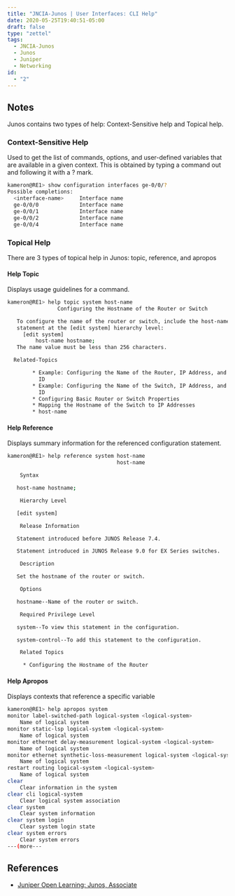 ```yaml
---
title: "JNCIA-Junos | User Interfaces: CLI Help"
date: 2020-05-25T19:40:51-05:00
draft: false
type: "zettel"
tags:
  - JNCIA-Junos
  - Junos
  - Juniper
  - Networking
id:
  - "2"
---
```

## Notes
Junos contains two types of help: Context-Sensitive help and Topical help. 

### Context-Sensitive Help
Used to get the list of commands, options, and user-defined variables that are available in a given context. This is obtained by typing a command out and following it with a ? mark. 

```bash
kameron@RE1> show configuration interfaces ge-0/0/?
Possible completions:
  <interface-name>     Interface name
  ge-0/0/0             Interface name
  ge-0/0/1             Interface name
  ge-0/0/2             Interface name
  ge-0/0/4             Interface name
```

### Topical Help
There are 3 types of topical help in Junos: topic, reference, and apropos

#### Help Topic
Displays usage guidelines for a command. 

```bash
kameron@RE1> help topic system host-name
                Configuring the Hostname of the Router or Switch

   To configure the name of the router or switch, include the host-name
   statement at the [edit system] hierarchy level:
     [edit system]
         host-name hostname;
   The name value must be less than 256 characters.

  Related-Topics

        * Example: Configuring the Name of the Router, IP Address, and System
          ID
        * Example: Configuring the Name of the Switch, IP Address, and System
          ID
        * Configuring Basic Router or Switch Properties
        * Mapping the Hostname of the Switch to IP Addresses
        * host-name
```

#### Help Reference
Displays summary information for the referenced configuration statement.

```bash
kameron@RE1> help reference system host-name
                                   host-name

    Syntax

   host-name hostname;

    Hierarchy Level

   [edit system]

    Release Information

   Statement introduced before JUNOS Release 7.4.

   Statement introduced in JUNOS Release 9.0 for EX Series switches.

    Description

   Set the hostname of the router or switch.

    Options

   hostname--Name of the router or switch.

    Required Privilege Level

   system--To view this statement in the configuration.

   system-control--To add this statement to the configuration.

    Related Topics

     * Configuring the Hostname of the Router
```

#### Help Apropos
Displays contexts that reference a specific variable

```bash
kameron@RE1> help apropos system
monitor label-switched-path logical-system <logical-system>
    Name of logical system
monitor static-lsp logical-system <logical-system>
    Name of logical system
monitor ethernet delay-measurement logical-system <logical-system>
    Name of logical system
monitor ethernet synthetic-loss-measurement logical-system <logical-system>
    Name of logical system
restart routing logical-system <logical-system>
    Name of logical system
clear
    Clear information in the system
clear cli logical-system
    Clear logical system association
clear system
    Clear system information
clear system login
    Clear system login state
clear system errors
    Clear system errors
---(more---
```

## References
  * [Juniper Open Learning: Junos, Associate](https://cloud.contentraven.com/junosgenius/learningpath-detail/1004/3/0/1)